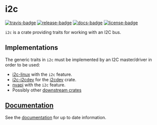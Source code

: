 # i2c

[![travis-badge][]][travis] [![release-badge][]][cargo] [![docs-badge][]][docs] [![license-badge][]][license]

`i2c` is a crate providing traits for working with an I2C bus.

## Implementations

The generic traits in `i2c` must be implemented by an I2C master/driver in order
to be used:

- [i2c-linux](https://crates.io/crates/i2c-linux) with the `i2c` feature.
- [i2c-i2cdev](https://crates.io/crates/i2c-i2cdev) for the [i2cdev](https://crates.io/crates/i2cdev) crate.
- [nvapi](https://crates.io/crates/nvapi) with the `i2c` feature.
- Possibly other [downstream crates](https://crates.io/crates/i2c/reverse_dependencies)

## [Documentation][docs]

See the [documentation][docs] for up to date information.

[travis-badge]: https://img.shields.io/travis/arcnmx/i2c-rs/master.svg?style=flat-square
[travis]: https://travis-ci.org/arcnmx/i2c-rs
[release-badge]: https://img.shields.io/crates/v/i2c.svg?style=flat-square
[cargo]: https://crates.io/crates/i2c
[docs-badge]: https://img.shields.io/badge/API-docs-blue.svg?style=flat-square
[docs]: http://arcnmx.github.io/i2c-rs/i2c/
[license-badge]: https://img.shields.io/badge/license-MIT-ff69b4.svg?style=flat-square
[license]: https://github.com/arcnmx/i2c-rs/blob/master/COPYING
